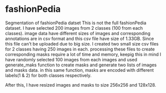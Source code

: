 # fashionPedia
Segmentation of fashionPedia datset
This is not the full fashionPedia dataset. I have selected 200 images from 2 classes (100 from each classes). image data have different sizes of images and corresponding annotations are in csv format and this csv file have size of 1.33GB. Since this file can't be uploaded due to big size. I created two small size csv files for 2 classes having 250 images in each. processing these files to create corresponding masks require a lot of time and memory, keepig this in mind I have randomly selected 100 images from each images and used generate_maks function to create masks and generate two lists of images and masks data. in this same function, masks are encoded with different labels(1 & 2) for both classes respectively. 

After this, I have resized images and masks to size 256x256 and 128x128.


